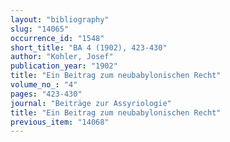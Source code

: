 ```yaml
---
layout: "bibliography"
slug: "14065"
occurrence_id: "1548"
short_title: "BA 4 (1902), 423-430"
author: "Kohler, Josef"
publication_year: "1902"
title: "Ein Beitrag zum neubabylonischen Recht"
volume_no_: "4"
pages: "423-430"
journal: "Beiträge zur Assyriologie"
title: "Ein Beitrag zum neubabylonischen Recht"
previous_item: "14068"
---
```

